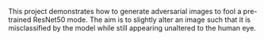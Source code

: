 This project demonstrates how to generate adversarial images to fool a pre-trained ResNet50 mode. 
The aim is to slightly alter an image such that it is misclassified by the model while still appearing unaltered to the human eye.



